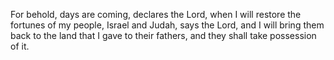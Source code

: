 For behold, days are coming, declares the Lord, when I will restore the fortunes of my people, Israel and Judah, says the Lord, and I will bring them back to the land that I gave to their fathers, and they shall take possession of it.
